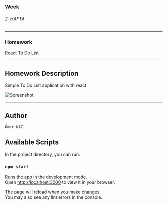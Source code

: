 ### Week

###### 2. HAFTA

------------

### Homework

React To Do List

------------

## Homework Description

Simple To Do List application with react

![Screenshot](https://img001.prntscr.com/file/img001/7zTYIwy4SCieyRyLU_sNaQ.png)

------------

## Author
```Ömer KAZ```



## Available Scripts

In the project directory, you can run:

### `npm start`

Runs the app in the development mode.\
Open [http://localhost:3000](http://localhost:3000) to view it in your browser.

The page will reload when you make changes.\
You may also see any lint errors in the console.
